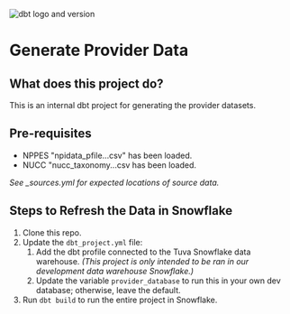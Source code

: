 ![dbt logo and version](https://img.shields.io/static/v1?logo=dbt&label=dbt-version&message=1.3.x&color=orange)

# Generate Provider Data

## What does this project do?

This is an internal dbt project for generating the provider datasets.

## Pre-requisites
  * NPPES "npidata_pfile...csv" has been loaded.
  * NUCC "nucc_taxonomy...csv has been loaded.

*See _sources.yml for expected locations of source data.*

## Steps to Refresh the Data in Snowflake
1. Clone this repo.
2. Update the `dbt_project.yml` file:
   1. Add the dbt profile connected to the Tuva Snowflake data warehouse. 
      *(This project is only intended to be ran in our development data warehouse Snowflake.)*
   2. Update the variable `provider_database` to run this in your own dev database; otherwise, leave the default.
3. Run `dbt build` to run the entire project in Snowflake.
